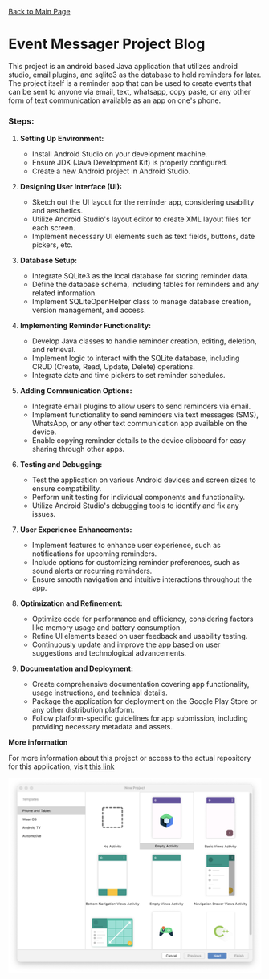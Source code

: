 [Back to Main Page](https://neatpatel.github.io)
# Event Messager Project Blog
This project is an android based Java application that utilizes android studio, email plugins, and sqlite3 as the database to hold reminders for later. The project itself is a reminder app that can be used to create events that can be sent to anyone via email, text, whatsapp, copy paste, or any other form of text communication available as an app on one's phone. 

### Steps:

1. **Setting Up Environment:**
   - Install Android Studio on your development machine.
   - Ensure JDK (Java Development Kit) is properly configured.
   - Create a new Android project in Android Studio.

2. **Designing User Interface (UI):**
   - Sketch out the UI layout for the reminder app, considering usability and aesthetics.
   - Utilize Android Studio's layout editor to create XML layout files for each screen.
   - Implement necessary UI elements such as text fields, buttons, date pickers, etc.

3. **Database Setup:**
   - Integrate SQLite3 as the local database for storing reminder data.
   - Define the database schema, including tables for reminders and any related information.
   - Implement SQLiteOpenHelper class to manage database creation, version management, and access.

4. **Implementing Reminder Functionality:**
   - Develop Java classes to handle reminder creation, editing, deletion, and retrieval.
   - Implement logic to interact with the SQLite database, including CRUD (Create, Read, Update, Delete) operations.
   - Integrate date and time pickers to set reminder schedules.

5. **Adding Communication Options:**
   - Integrate email plugins to allow users to send reminders via email.
   - Implement functionality to send reminders via text messages (SMS), WhatsApp, or any other text communication app available on the device.
   - Enable copying reminder details to the device clipboard for easy sharing through other apps.

6. **Testing and Debugging:**
   - Test the application on various Android devices and screen sizes to ensure compatibility.
   - Perform unit testing for individual components and functionality.
   - Utilize Android Studio's debugging tools to identify and fix any issues.

7. **User Experience Enhancements:**
   - Implement features to enhance user experience, such as notifications for upcoming reminders.
   - Include options for customizing reminder preferences, such as sound alerts or recurring reminders.
   - Ensure smooth navigation and intuitive interactions throughout the app.

8. **Optimization and Refinement:**
   - Optimize code for performance and efficiency, considering factors like memory usage and battery consumption.
   - Refine UI elements based on user feedback and usability testing.
   - Continuously update and improve the app based on user suggestions and technological advancements.

9. **Documentation and Deployment:**
   - Create comprehensive documentation covering app functionality, usage instructions, and technical details.
   - Package the application for deployment on the Google Play Store or any other distribution platform.
   - Follow platform-specific guidelines for app submission, including providing necessary metadata and assets.

**More information**

For more information about this project or access to the actual repository for this application, visit [this link](https://github.com/NeatPatel/eventMessager)

![](https://github.com/NeatPatel/eventMessager/blob/main/src/images/eventMessagerBlogImg1.png?raw=true)
